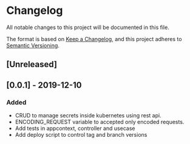 # Changelog
All notable changes to this project will be documented in this file.

The format is based on [Keep a Changelog](https://keepachangelog.com/en/1.0.0/),
and this project adheres to [Semantic Versioning](https://semver.org/spec/v2.0.0.html).

## [Unreleased]

## [0.0.1] - 2019-12-10
### Added
- CRUD to manage secrets inside kubernetes using rest api.
- ENCODING_REQUEST variable to accepted only encoded requests.
- Add tests in appcontext, controller and usecase
- Add deploy script to control tag and branch versions